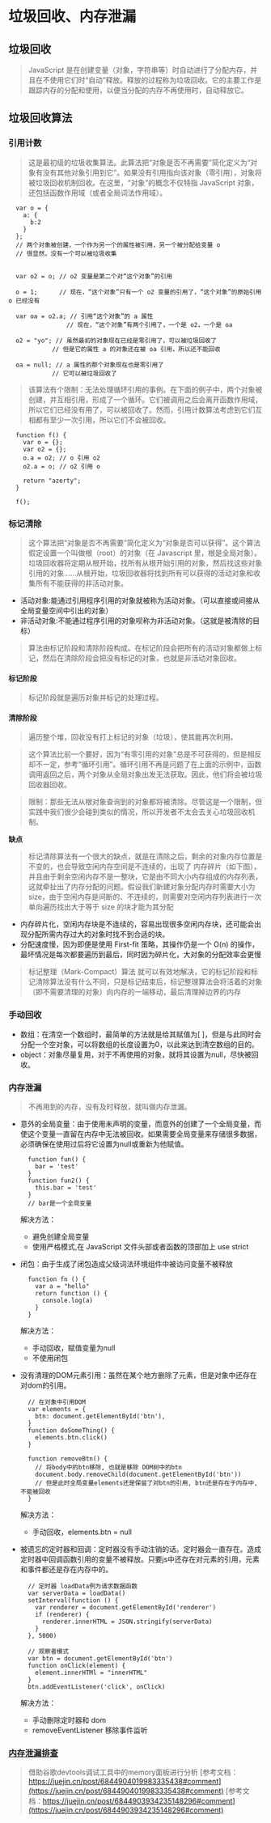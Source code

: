 # 垃圾回收、内存泄漏

## 垃圾回收
> JavaScript 是在创建变量（对象，字符串等）时自动进行了分配内存，并且在不使用它们时“自动”释放。释放的过程称为垃圾回收。它的主要工作是跟踪内存的分配和使用，以便当分配的内存不再使用时，自动释放它。

## 垃圾回收算法

### 引用计数
> 这是最初级的垃圾收集算法。此算法把“对象是否不再需要”简化定义为“对象有没有其他对象引用到它”。如果没有引用指向该对象（零引用），对象将被垃圾回收机制回收。在这里，“对象”的概念不仅特指 JavaScript 对象，还包括函数作用域（或者全局词法作用域）。
```
  var o = {
    a: {
      b:2
    }
  };
  // 两个对象被创建，一个作为另一个的属性被引用，另一个被分配给变量 o
  // 很显然，没有一个可以被垃圾收集


  var o2 = o; // o2 变量是第二个对“这个对象”的引用

  o = 1;      // 现在，“这个对象”只有一个 o2 变量的引用了，“这个对象”的原始引用 o 已经没有

  var oa = o2.a; // 引用“这个对象”的 a 属性
                // 现在，“这个对象”有两个引用了，一个是 o2，一个是 oa

  o2 = "yo"; // 虽然最初的对象现在已经是零引用了，可以被垃圾回收了
            // 但是它的属性 a 的对象还在被 oa 引用，所以还不能回收

  oa = null; // a 属性的那个对象现在也是零引用了
            // 它可以被垃圾回收了

```
> 该算法有个限制：无法处理循环引用的事例。在下面的例子中，两个对象被创建，并互相引用，形成了一个循环。它们被调用之后会离开函数作用域，所以它们已经没有用了，可以被回收了。然而，引用计数算法考虑到它们互相都有至少一次引用，所以它们不会被回收。
```
  function f() {
    var o = {};
    var o2 = {};
    o.a = o2; // o 引用 o2
    o2.a = o; // o2 引用 o

    return "azerty";
  }

  f();

```

### 标记清除
> 这个算法把“对象是否不再需要”简化定义为“对象是否可以获得”。这个算法假定设置一个叫做根（root）的对象（在 Javascript 里，根是全局对象）。垃圾回收器将定期从根开始，找所有从根开始引用的对象，然后找这些对象引用的对象……从根开始，垃圾回收器将找到所有可以获得的活动对象和收集所有不能获得的非活动对象。
- 活动对象:能通过引用程序引用的对象就被称为活动对象。（可以直接或间接从全局变量空间中引出的对象）
- 非活动对象:不能通过程序引用的对象呗称为非活动对象。（这就是被清除的目标）

> 算法由标记阶段和清除阶段构成。在标记阶段会把所有的活动对象都做上标记，然后在清除阶段会把没有标记的对象，也就是非活动对象回收。

#### 标记阶段
> 标记阶段就是遍历对象并标记的处理过程。

#### 清除阶段
> 遍历整个堆，回收没有打上标记的对象（垃圾），使其能再次利用。

> 这个算法比前一个要好，因为“有零引用的对象”总是不可获得的，但是相反却不一定，参考“循环引用”。循环引用不再是问题了在上面的示例中，函数调用返回之后，两个对象从全局对象出发无法获取。因此，他们将会被垃圾回收器回收。

> 限制：那些无法从根对象查询到的对象都将被清除。尽管这是一个限制，但实践中我们很少会碰到类似的情况，所以开发者不太会去关心垃圾回收机制。

**缺点**
> 标记清除算法有一个很大的缺点，就是在清除之后，剩余的对象内存位置是不变的，也会导致空闲内存空间是不连续的，出现了 内存碎片（如下图），并且由于剩余空闲内存不是一整块，它是由不同大小内存组成的内存列表，这就牵扯出了内存分配的问题。假设我们新建对象分配内存时需要大小为 size，由于空闲内存是间断的、不连续的，则需要对空闲内存列表进行一次单向遍历找出大于等于 size 的块才能为其分配
- 内存碎片化，空闲内存块是不连续的，容易出现很多空闲内存块，还可能会出现分配所需内存过大的对象时找不到合适的块。
- 分配速度慢，因为即便是使用 First-fit 策略，其操作仍是一个 O(n) 的操作，最坏情况是每次都要遍历到最后，同时因为碎片化，大对象的分配效率会更慢
> 标记整理（Mark-Compact）算法 就可以有效地解决，它的标记阶段和标记清除算法没有什么不同，只是标记结束后，标记整理算法会将活着的对象（即不需要清理的对象）向内存的一端移动，最后清理掉边界的内存


### 手动回收
- 数组：在清空一个数组时，最简单的方法就是给其赋值为[ ]，但是与此同时会分配一个空对象，可以将数组的长度设置为0，以此来达到清空数组的目的。
- object：对象尽量复用，对于不再使用的对象，就将其设置为null，尽快被回收。

### 内存泄漏
> 不再用到的内存，没有及时释放，就叫做内存泄漏。
- 意外的全局变量：由于使用未声明的变量，而意外的创建了一个全局变量，而使这个变量一直留在内存中无法被回收。如果需要全局变量来存储很多数据，必须确保在使用过后将它设置为null或重新为他赋值。
  ```
    function fun() {
      bar = 'test'
    }
    function fun2() {
      this.bar = 'test'
    }
    // bar是一个全局变量
  ```
  解决方法：
  - 避免创建全局变量
  - 使用严格模式,在 JavaScript 文件头部或者函数的顶部加上 use strict
  
- 闭包：由于生成了闭包造成父级词法环境组件中被访问变量不被释放
  ```
    function fn () {
      var a = "hello"
      return function () {
        console.log(a)
      }
    }
  ```
  解决方法：
  - 手动回收，赋值变量为null
  - 不使用闭包

- 没有清理的DOM元素引用：虽然在某个地方删除了元素，但是对象中还存在对dom的引用。
  ```
    // 在对象中引用DOM
    var elements = {
      btn: document.getElementById('btn'),
    }
    function doSomeThing() {
      elements.btn.click()
    }

    function removeBtn() {
      // 将body中的btn移除, 也就是移除 DOM树中的btn
      document.body.removeChild(document.getElementById('btn'))
      // 但是此时全局变量elements还是保留了对btn的引用, btn还是存在于内存中,不能被回收
    }
  ```
  解决方法：
  - 手动回收，elements.btn = null

- 被遗忘的定时器和回调：定时器没有手动注销的话。定时器会一直存在。造成定时器中回调函数引用的变量不被释放。只要js中还存在对元素的引用，元素和事件都还是存在内存中的。
  ```
    // 定时器 loadData例为请求数据函数
    var serverData = loadData()
    setInterval(function () {
      var renderer = document.getElementById('renderer')
      if (renderer) {
        renderer.innerHTML = JSON.stringify(serverData)
      }
    }, 5000)

    // 观察者模式
    var btn = document.getElementById('btn')
    function onClick(element) {
      element.innerHTMl = "innerHTML"
    }
    btn.addEventListener('click', onClick)
  ```
  解决方法：
  - 手动删除定时器和 dom
  - removeEventListener 移除事件监听

### [内存泄漏排查](https://juejin.cn/post/6844904019983335438#comment)
> 借助谷歌devtools调试工具中的memory面板进行分析
> [参考文档：https://juejin.cn/post/6844904019983335438#comment](https://juejin.cn/post/6844904019983335438#comment)
> [参考文档：https://juejin.cn/post/6844903934235148296#comment](https://juejin.cn/post/6844903934235148296#comment)



